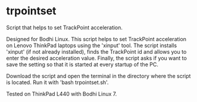 # trpointset
Script that helps to set TrackPoint acceleration.

Designed for Bodhi Linux. This script helps to set TrackPoint acceleration on Lenovo ThinkPad laptops using the 'xinput' tool. The script installs 'xinput' (if not already installed), finds the TrackPoint id and allows you to enter the desired acceleration value. Finally, the script asks if you want to save the setting so that it is started at every startup of the PC. 

Download the script and open the terminal in the directory where the script is located. Run it with 'bash trpointset.sh'. 

Tested on ThinkPad L440 with Bodhi Linux 7. 
